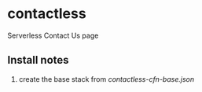 # contactless
Serverless Contact Us page


## Install notes

1. create the base stack from *contactless-cfn-base.json*
